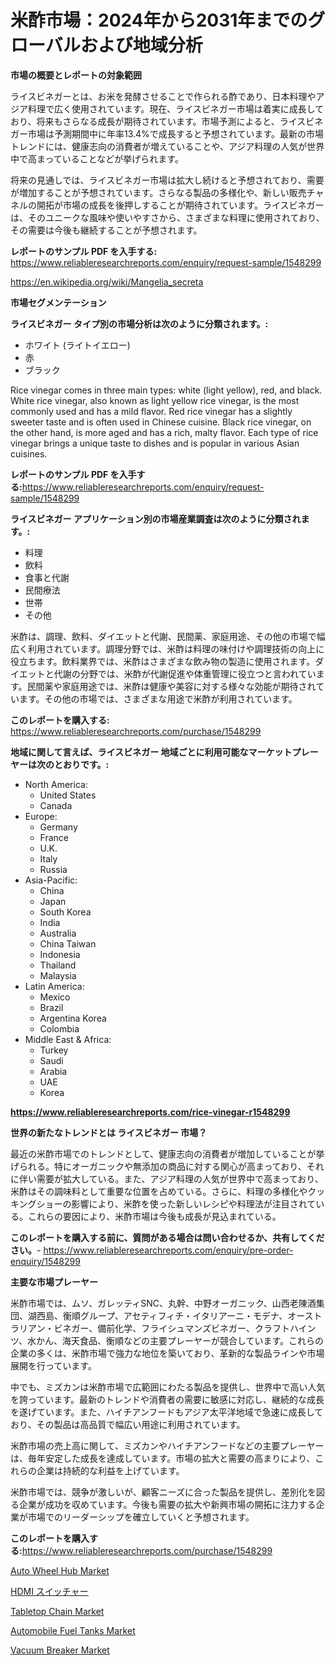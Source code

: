 <p><h1>米酢市場：2024年から2031年までのグローバルおよび地域分析</h1></p><p><strong>市場の概要とレポートの対象範囲</strong></p>
<p><p>ライスビネガーとは、お米を発酵させることで作られる酢であり、日本料理やアジア料理で広く使用されています。現在、ライスビネガー市場は着実に成長しており、将来もさらなる成長が期待されています。市場予測によると、ライスビネガー市場は予測期間中に年率13.4%で成長すると予想されています。最新の市場トレンドには、健康志向の消費者が増えていることや、アジア料理の人気が世界中で高まっていることなどが挙げられます。</p><p>将来の見通しでは、ライスビネガー市場は拡大し続けると予想されており、需要が増加することが予想されています。さらなる製品の多様化や、新しい販売チャネルの開拓が市場の成長を後押しすることが期待されています。ライスビネガーは、そのユニークな風味や使いやすさから、さまざまな料理に使用されており、その需要は今後も継続することが予想されます。</p></p>
<p><strong>レポートのサンプル PDF を入手する:</strong> <a href="https://www.reliableresearchreports.com/enquiry/request-sample/1548299">https://www.reliableresearchreports.com/enquiry/request-sample/1548299</a></p>
<p><a href="https://en.wikipedia.org/wiki/Mangelia_secreta">https://en.wikipedia.org/wiki/Mangelia_secreta</a></p>
<p><strong>市場セグメンテーション</strong></p>
<p><strong>ライスビネガー タイプ別の市場分析は次のように分類されます。:</strong></p>
<p><ul><li>ホワイト (ライトイエロー)</li><li>赤</li><li>ブラック</li></ul></p>
<p><p>Rice vinegar comes in three main types: white (light yellow), red, and black. White rice vinegar, also known as light yellow rice vinegar, is the most commonly used and has a mild flavor. Red rice vinegar has a slightly sweeter taste and is often used in Chinese cuisine. Black rice vinegar, on the other hand, is more aged and has a rich, malty flavor. Each type of rice vinegar brings a unique taste to dishes and is popular in various Asian cuisines.</p></p>
<p><strong>レポートのサンプル PDF を入手する:</strong><a href="https://www.reliableresearchreports.com/enquiry/request-sample/1548299">https://www.reliableresearchreports.com/enquiry/request-sample/1548299</a></p>
<p><strong> ライスビネガー アプリケーション別の市場産業調査は次のように分類されます。:</strong></p>
<p><ul><li>料理</li><li>飲料</li><li>食事と代謝</li><li>民間療法</li><li>世帯</li><li>その他</li></ul></p>
<p><p>米酢は、調理、飲料、ダイエットと代謝、民間薬、家庭用途、その他の市場で幅広く利用されています。調理分野では、米酢は料理の味付けや調理技術の向上に役立ちます。飲料業界では、米酢はさまざまな飲み物の製造に使用されます。ダイエットと代謝の分野では、米酢が代謝促進や体重管理に役立つと言われています。民間薬や家庭用途では、米酢は健康や美容に対する様々な効能が期待されています。その他の市場では、さまざまな用途で米酢が利用されています。</p></p>
<p><strong>このレポートを購入する:</strong> <a href="https://www.reliableresearchreports.com/purchase/1548299">https://www.reliableresearchreports.com/purchase/1548299</a></p>
<p><strong>地域に関して言えば、ライスビネガー 地域ごとに利用可能なマーケットプレーヤーは次のとおりです。:</strong></p>
<p><ul>
    <li>
        North America:
        <ul>
            <li>United States</li>
            <li>Canada</li>
        </ul>
    </li>
    <li>
        Europe:
        <ul>
            <li>Germany</li>
            <li>France</li>
            <li>U.K.</li>
            <li>Italy</li>
            <li>Russia</li>
        </ul>
    </li>
    <li>
        Asia-Pacific:
        <ul>
            <li>China</li>
            <li>Japan</li>
            <li>South Korea</li>
            <li>India</li>
            <li>Australia</li>
            <li>China Taiwan</li>
            <li>Indonesia</li>
            <li>Thailand</li>
            <li>Malaysia</li>
        </ul>
    </li>
    <li>
        Latin America:
        <ul>
            <li>Mexico</li>
            <li>Brazil</li>
            <li>Argentina Korea</li>
            <li>Colombia</li>
        </ul>
    </li>
    <li>
        Middle East & Africa:
        <ul>
            <li>Turkey</li>
            <li>Saudi</li>
            <li>Arabia</li>
            <li>UAE</li>
            <li>Korea</li>
        </ul>
    </li>
    </ul></p>
<p><strong><a href="https://www.reliableresearchreports.com/rice-vinegar-r1548299">https://www.reliableresearchreports.com/rice-vinegar-r1548299</a></strong></p>
<p><strong>世界の新たなトレンドとは ライスビネガー 市場？</strong></p>
<p><p>最近の米酢市場でのトレンドとして、健康志向の消費者が増加していることが挙げられる。特にオーガニックや無添加の商品に対する関心が高まっており、それに伴い需要が拡大している。また、アジア料理の人気が世界中で高まっており、米酢はその調味料として重要な位置を占めている。さらに、料理の多様化やクッキングショーの影響により、米酢を使った新しいレシピや料理法が注目されている。これらの要因により、米酢市場は今後も成長が見込まれている。</p></p>
<p><strong>このレポートを購入する前に、質問がある場合は問い合わせるか、共有してください。</strong>- <a href="https://www.reliableresearchreports.com/enquiry/pre-order-enquiry/1548299">https://www.reliableresearchreports.com/enquiry/pre-order-enquiry/1548299</a></p>
<p><strong>主要な市場プレーヤー</strong></p>
<p><p>米酢市場では、ムソ、ガレッティSNC、丸幹、中野オーガニック、山西老陳酒集団、湖西島、衡順グループ、アセティフィチ・イタリアーニ・モデナ、オーストラリアン・ビネガー、備前化学、フライシュマンズビネガー、クラフトハインツ、水かん、海天食品、衡順などの主要プレーヤーが競合しています。これらの企業の多くは、米酢市場で強力な地位を築いており、革新的な製品ラインや市場展開を行っています。</p><p>中でも、ミズカンは米酢市場で広範囲にわたる製品を提供し、世界中で高い人気を誇っています。最新のトレンドや消費者の需要に敏感に対応し、継続的な成長を遂げています。また、ハイチアンフードもアジア太平洋地域で急速に成長しており、その製品は高品質で幅広い用途に利用されています。</p><p>米酢市場の売上高に関して、ミズカンやハイチアンフードなどの主要プレーヤーは、毎年安定した成長を達成しています。市場の拡大と需要の高まりにより、これらの企業は持続的な利益を上げています。</p><p>米酢市場では、競争が激しいが、顧客ニーズに合った製品を提供し、差別化を図る企業が成功を収めています。今後も需要の拡大や新興市場の開拓に注力する企業が市場でのリーダーシップを確立していくと予想されます。</p></p>
<p><strong>このレポートを購入する:</strong><a href="https://www.reliableresearchreports.com/purchase/1548299">https://www.reliableresearchreports.com/purchase/1548299</a></p>
<p><p><a href="https://medium.com/@bradleyills65767/insights-into-auto-wheel-hub-market-share-and-competitive-landscape-for-period-from-2024-to-2031-4166c9a61cfb">Auto Wheel Hub Market</a></p><p><a href="https://github.com/lababdou/Market-Research-Report-List-5/blob/main/771270048547.md">HDMI スイッチャー</a></p><p><a href="https://issuu.com/reportprime-2/docs/tabletop-chain-market-size-2030.pptx">Tabletop Chain Market</a></p><p><a href="https://medium.com/@bradleyills65767/automobile-fuel-tanks-market-research-report-includes-analysis-on-market-size-share-and-growth-f63f4b9e93e0">Automobile Fuel Tanks Market</a></p><p><a href="https://issuu.com/reportprime-2/docs/vacuum-breaker-market-size-2030.pptx">Vacuum Breaker Market</a></p></p>